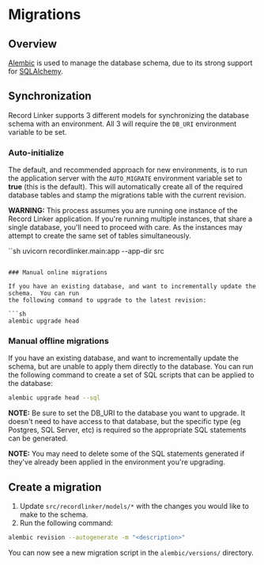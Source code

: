 # Migrations

## Overview

[Alembic](https://alembic.sqlalchemy.org/en/latest/) is used to manage the database schema,
due to its strong support for [SQLAlchemy](https://docs.sqlalchemy.org/en/20/orm/quickstart.html).

## Synchronization

Record Linker supports 3 different models for synchronizing the database schema with an environment.
All 3 will require the `DB_URI` environment variable to be set.

### Auto-initialize

The default, and recommended approach for new environments, is to run the application server
with the `AUTO_MIGRATE` environment variable set to **true** (this is the default). This
will automatically create all of the required database tables and stamp the migrations table with
the current revision.

**WARNING:** This process assumes you are running one instance of the Record Linker application.
If you're running multiple instances, that share a single database, you'll need to proceed with
care. As the instances may attempt to create the same set of tables simultaneously.

``sh
uvicorn recordlinker.main:app --app-dir src
```

### Manual online migrations

If you have an existing database, and want to incrementally update the schema.  You can run
the following command to upgrade to the latest revision:

```sh
alembic upgrade head
```

### Manual offline migrations

If you have an existing database, and want to incrementally update the schema, but are unable
to apply them directly to the database. You can run the following command to create a set of SQL
scripts that can be applied to the database:

```sh
alembic upgrade head --sql
```

**NOTE:** Be sure to set the DB_URI to the database you want to upgrade.  It doesn't need to have
access to that database, but the specific type (eg Postgres, SQL Server, etc) is required so the
appropriate SQL statements can be generated.

**NOTE:** You may need to delete some of the SQL statements generated if they've already been
applied in the environment you're upgrading.

## Create a migration

1. Update `src/recordlinker/models/*` with the changes you would like to make to the schema.
2. Run the following command:

```sh
alembic revision --autogenerate -m "<description>"
```
You can now see a new migration script in the `alembic/versions/` directory.
